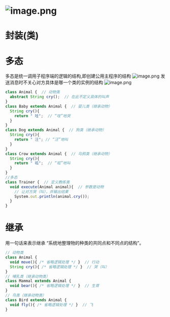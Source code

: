 # ![image.png](https://cdn.nlark.com/yuque/0/2023/png/34220974/1685597160977-2defe107-fd44-4ab6-a15c-0e285180509d.png#averageHue=%23c9e1f1&clientId=uc25a24c6-57f2-4&from=paste&height=440&id=u4dfc7c33&originHeight=537&originWidth=878&originalType=binary&ratio=1.2200000286102295&rotation=0&showTitle=false&size=90142&status=done&style=none&taskId=u078990a8-b2f1-4d87-b66f-932dc37b67a&title=&width=719.6721142705046)
# 封装(类)
# 多态
多态是统一调用子程序端的逻辑的结构,即创建公用主程序的结构
![image.png](https://cdn.nlark.com/yuque/0/2023/png/34220974/1685596949287-1ce29902-d539-4c56-93ff-99bfa12e7b8e.png#averageHue=%23ebebeb&clientId=uc25a24c6-57f2-4&from=paste&id=u384d355e&originHeight=279&originWidth=1164&originalType=url&ratio=1.2200000286102295&rotation=0&showTitle=false&size=93983&status=done&style=none&taskId=u50f845af-2f51-46fe-a737-b78ccbdbc4a&title=)
发送消息时不关心对方具体是哪一个类的实例的结构
![image.png](https://cdn.nlark.com/yuque/0/2023/png/34220974/1685525670959-20d389d1-766a-4a90-86f6-b47c9a2c9520.png#averageHue=%23d3d3d3&clientId=ub8ad55d6-270d-4&from=paste&height=494&id=u0ce5be2e&originHeight=603&originWidth=997&originalType=binary&ratio=1.2200000286102295&rotation=0&showTitle=false&size=417302&status=done&style=none&taskId=uae7f4d40-916d-4664-ad42-f8d27245746&title=&width=817.2130955896276)
```typescript
class Animal {  // 动物类
  abstract String cry();  // 在此不定义具体的叫声
}
class Baby extends Animal {  // 婴儿类（继承动物）
  String cry(){
    return " 哇";  // “哇”地哭
  }
}
class Dog extends Animal {  // 狗类（继承动物）
  String cry(){
    return " 汪"; // “汪”地叫
  }
}
class Crow extends Animal {  // 乌鸦类（继承动物）
  String cry(){
    return " 呱";  // “呱”地叫
  }
}
//多态
class Trainer {  // 定义教练类
  void execute(Animal animal){  // 参数是动物
    // 让对方哭（叫），并输出结果
    System.out.println(animal.cry());
  }
}

```
# 继承
用一句话来表示继承 “系统地整理物的种类的共同点和不同点的结构”。
```typescript
// 动物类
class Animal {
  void move(){ /* 省略逻辑处理 */ }  // 行动
  String cry(){ /* 省略逻辑处理 */ }  // 哭（叫）
}
// 哺乳类（继承动物类）
class Mammal extends Animal {
  void bear(){ /* 省略逻辑处理 */ }  // 生育
}
// 鸟类（继承动物类）
class Bird extends Animal {
  void fly(){ /* 省略逻辑处理 */ }  // 飞
}

```
